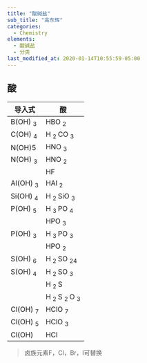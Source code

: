 ```yaml
---
title: "酸碱盐"
sub_title: "高东辉"
categories:
  - Chemistry
elements:
  - 酸碱盐
  - 分类
last_modified_at: 2020-01-14T10:55:59-05:00
---
```

## 酸

| 导入式 | 酸 |
| --- | --- |
| B(OH) <sub> 3 </sub> | HBO  <sub> 2 </sub> |
| C(OH) <sub> 4 </sub> | H <sub> 2 </sub> CO  <sub> 3 </sub> |
| N(OH)5 | HNO <sub> 3 </sub> |
| N(OH) <sub> 3 </sub> | HNO <sub> 2 </sub> |
| | HF |
| Al(OH) <sub> 3 </sub> | HAl <sub> 2 </sub> |
| Si(OH) <sub> 4 </sub> | H <sub> 2 </sub> SiO <sub> 3 </sub> |
| P(OH) <sub> 5 </sub> | H <sub> 3 </sub>PO <sub> 4 </sub> |
| | HPO <sub> 3 </sub> |
| P(OH) <sub> 3 </sub> | H <sub> 3 </sub> PO <sub> 3 </sub>|
| | HPO <sub> 2 </sub> |
| S(OH) <sub> 6 </sub> | H <sub> 2 </sub> SO <sub> 24 </sub> |
| S(OH) <sub> 4 </sub> | H <sub> 2 </sub> SO <sub> 3 </sub> |
| | H <sub> 2 </sub> S |
| | H <sub> 2 </sub> S <sub> 2 </sub> O <sub> 3 </sub> |
| Cl(OH) <sub> 7 </sub> | HClO <sub> 7 </sub> |
| Cl(OH) <sub> 5 </sub> | HClO <sub> 3 </sub> |
| Cl(OH) | HCl |

> 卤族元素F，Cl，Br，I可替换
